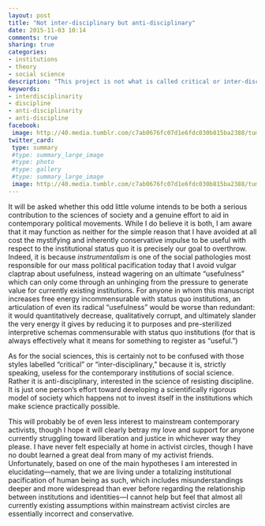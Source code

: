 ```yaml
---
layout: post
title: "Not inter-disciplinary but anti-disciplinary"
date: 2015-11-03 10:14
comments: true
sharing: true
categories:
- institutions
- theory
- social science
description: "This project is not what is called critical or inter-disciplinary social science; strictly speaking, it should be useless for the contemporary institutions of social science.""
keywords: 
- interdisciplinarity
- discipline
- anti-disciplinarity
- anti-discipline
facebook: 
 image: http://40.media.tumblr.com/c7ab0676fc07d1e6fdc030b815ba2388/tumblr_nwbcjn6Xp31qz9nt4o1_1280.jpg
twitter_card:
 type: summary
 #type: summary_large_image
 #type: photo
 #type: gallery
 #type: summary_large_image
 image: http://40.media.tumblr.com/c7ab0676fc07d1e6fdc030b815ba2388/tumblr_nwbcjn6Xp31qz9nt4o1_1280.jpg
---
```


It will be asked whether this odd little volume intends to be both a serious contribution to the sciences of society and a genuine effort to aid in contemporary political movements. While I do believe it is both, I am aware that it may function as neither for the simple reason that I have avoided at all cost the mystifying and inherently conservative impulse to be useful with respect to the institutional status quo it is precisely our goal to overthrow. Indeed, it is because *instrumentalism* is one of the social pathologies most responsible for our mass political pacification today that I avoid vulgar claptrap about usefulness, instead wagering on an ultimate “usefulness” which can only come through an unhinging from the pressure to generate value for currently existing institutions. For anyone in whom this manuscript increases free energy incommensurable with status quo institutions, an articulation of even its radical “usefulness” would be worse than redundant: it would quantitatively decrease, qualitatively corrupt, and ultimately slander the very energy it gives by reducing it to purposes and pre-sterilized interpretive schemas commensurable with status quo institutions (for that is always effectively what it means for something to register as “useful.”)

As for the social sciences, this is certainly not to be confused with those styles labelled “critical” or “inter-disciplinary,” because it is, strictly speaking, useless for the contemporary institutions of social science. Rather it is anti-disciplinary, interested in the science of resisting discipline. It is just one person’s effort toward developing a scientifically rigorous model of society which happens not to invest itself in the institutions which make science practically possible.

This will probably be of even less interest to mainstream contemporary activists, though I hope it will clearly betray my love and support for anyone currently struggling toward liberation and justice in whichever way they please. I have never felt especially at home in activist circles, though I have no doubt learned a great deal from many of my activist friends. Unfortunately, based on one of the main hypotheses I am interested in elucidating—namely, that we are living under a totalizing institutional pacification of human being as such, which includes misunderstandings deeper and more widespread than ever before regarding the relationship between institutions and identities—I cannot help but feel that almost all currently existing assumptions within mainstream activist circles are essentially incorrect and conservative.